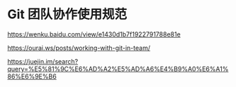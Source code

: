 # Git 团队协作使用规范

https://wenku.baidu.com/view/e1430d1b7f1922791788e81e

https://ourai.ws/posts/working-with-git-in-team/



https://juejin.im/search?query=%E5%81%9C%E6%AD%A2%E5%AD%A6%E4%B9%A0%E6%A1%86%E6%9E%B6